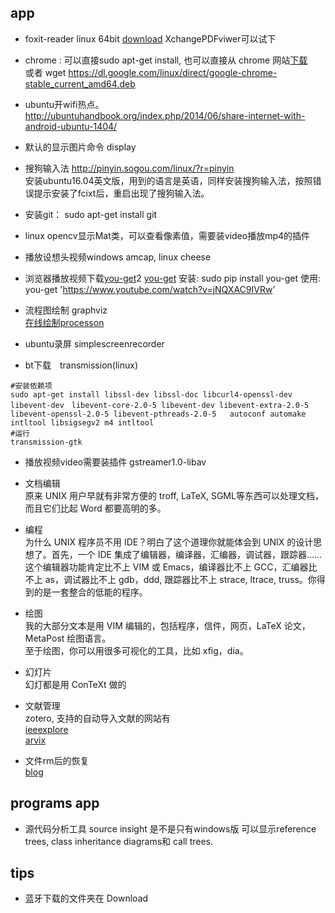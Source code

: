 ## app
- foxit-reader linux 64bit [download](https://www.foxitsoftware.com/products/pdf-reader/)
    XchangePDFviwer可以试下
- chrome : 可以直接sudo apt-get install, 也可以直接从 chrome 网站[下载](https://www.chrome64bit.com/)  
    或者 wget https://dl.google.com/linux/direct/google-chrome-stable_current_amd64.deb
- ubuntu开wifi热点。 http://ubuntuhandbook.org/index.php/2014/06/share-internet-with-android-ubuntu-1404/
- 默认的显示图片命令  display
- 搜狗输入法  http://pinyin.sogou.com/linux/?r=pinyin  
    安装ubuntu16.04英文版，用到的语言是英语，同样安装搜狗输入法，按照错误提示安装了fcixt后，重启出现了搜狗输入法。
- 安装git： sudo apt-get install git
- linux opencv显示Mat类，可以查看像素值，需要装video播放mp4的插件
- 播放设想头视频windows amcap, linux cheese
- 浏览器播放视频下载[you-get](https://you-get.org/#you-get)2
    [you-get](https://www.zhihu.com/question/51714507)
    安装: sudo pip install you-get
    使用: you-get 'https://www.youtube.com/watch?v=jNQXAC9IVRw'
- 流程图绘制 graphviz  
    [在线绘制processon](http://processon.com/diagraming/59589ac2e4b0a77c5ae8d900)

- ubuntu录屏 simplescreenrecorder

- bt下载　transmission(linux)
```shell
#安装依赖项
sudo apt-get install libssl-dev libssl-doc libcurl4-openssl-dev libevent-dev　libevent-core-2.0-5 libevent-dev libevent-extra-2.0-5 libevent-openssl-2.0-5 libevent-pthreads-2.0-5   autoconf automake intltool libsigsegv2 m4 intltool
#运行
transmission-gtk
```
- 播放视频video需要装插件
gstreamer1.0-libav
- 文档编辑  
原来 UNIX 用户早就有非常方便的 troff, LaTeX, SGML等东西可以处理文档，而且它们比起 Word 都要高明的多。
- 编程  
为什么 UNIX 程序员不用 IDE？明白了这个道理你就能体会到 UNIX 的设计思想了。首先，一个 IDE 集成了编辑器，编译器，汇编器，调试器，跟踪器…… 这个编辑器功能肯定比不上 VIM 或 Emacs，编译器比不上 GCC，汇编器比不上 as，调试器比不上 gdb，ddd, 跟踪器比不上 strace, ltrace, truss。你得到的是一套整合的低能的程序。
- 绘图  
我的大部分文本是用 VIM 编辑的，包括程序，信件，网页，LaTeX 论文，MetaPost 绘图语言。  
至于绘图，你可以用很多可视化的工具，比如 xfig，dia。

- 幻灯片    
幻灯都是用 ConTeXt 做的  

- 文献管理  
    zotero, 支持的自动导入文献的网站有  
    [ieeexplore](http://ieeexplore.ieee.org/Xplore/home.jsp)  
    [arvix](https://arxiv.org/find/grp_cs,grp_math,grp_physics,grp_q-bio,grp_q-fin,grp_stat)
- 文件rm后的恢复  
    [blog](http://blog.csdn.net/q1302182594/article/details/47315177)
## programs app
- 源代码分析工具 source insight 
    是不是只有windows版
    可以显示reference trees, class inheritance diagrams和 call trees.

## tips
- 蓝牙下载的文件夹在 Download
